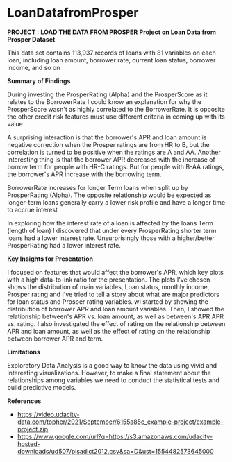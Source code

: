 # LoanDatafromProsper
**PROJECT : LOAD THE DATA FROM PROSPER**
**Project on Loan Data from Prosper Dataset**

This data set contains 113,937 records of loans with 81 variables on each loan, including loan amount, borrower rate, current loan status, borrower income, and so on

**Summary of Findings**

During investing the ProsperRating (Alpha) and the ProsperScore as it relates to the BorrowerRate I could know an explanation for why the ProsperScore wasn't as highly correlated to the BorrowerRate. It is opposite the other credit risk features must use different criteria in coming up with its value

A surprising interaction is that the borrower's APR and loan amount is negative correction when the Prosper ratings are from HR to B, but the correlation is turned to be positive when the ratings are A and AA. Another interesting thing is that the borrower APR decreases with the increase of borrow term for people with HR-C ratings. But for people with B-AA ratings, the borrower's APR increase with the borrowing term.

BorrowerRate increases for longer Term loans when split up by ProsperRating (Alpha). The opposite relationship would be expected as longer-term loans generally carry a lower risk profile and have a longer time to accrue interest

In exploring how the interest rate of a loan is affected by the loans Term (length of loan) I discovered that under every ProsperRating shorter term loans had a lower interest rate. Unsurprisingly those with a higher/better ProsperRating had a lower interest rate.

__Key Insights for Presentation__

I focused on features that would affect the borrower's APR, which key plots with a high data-to-ink ratio for the presentation. The plots I've chosen shows the distribution of main variables, Loan status, monthly income, Prosper rating and I've tried to tell a story about what are major predictors for loan status and Prosper rating variables. wI started by showing the distribution of borrower APR and loan amount variables. Then, I showed the relationship between's APR vs. loan amount, as well as between's APR APR vs. rating. I also investigated the effect of rating on the relationship between APR and loan amount, as well as the effect of rating on the relationship between borrower APR and term.



__Limitations__

Exploratory Data Analysis is a good way to know the data using vivid and interesting visualizations. However, to make a final statement about the relationships among variables we need to conduct the statistical tests and build predictive models.

**References**

* https://video.udacity-data.com/topher/2021/September/6155a85c_example-project/example-project.zip
* https://www.google.com/url?q=https://s3.amazonaws.com/udacity-hosted-downloads/ud507/pisadict2012.csv&sa=D&ust=1554482573645000

